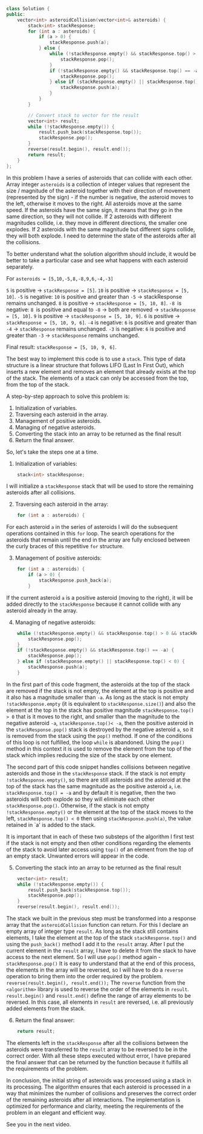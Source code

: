 ```cpp
class Solution {
public:
    vector<int> asteroidCollision(vector<int>& asteroids) {
        stack<int> stackResponse;
        for (int a : asteroids) {
            if (a > 0) {
                stackResponse.push(a);
            } else {
                while (!stackResponse.empty() && stackResponse.top() > 0 && stackResponse.top() < -a) {
                    stackResponse.pop();
                }
                if (!stackResponse.empty() && stackResponse.top() == -a) {
                    stackResponse.pop();
                } else if (stackResponse.empty() || stackResponse.top() < 0) {
                    stackResponse.push(a);
                }
            }
        }

        // Convert stack to vector for the result
        vector<int> result;
        while (!stackResponse.empty()) {
            result.push_back(stackResponse.top());
            stackResponse.pop();
        }
        reverse(result.begin(), result.end());
        return result;
    }
};
```

In this problem I have a series of asteroids that can collide with each other.
Array integer `asteroids` is a collection of integer values ​​that represent the size / magnitude of the asteroid together with their direction of movement (represented by the sign) - if the number is negative, the asteroid moves to the left, otherwise it moves to the right. All asteroids move at the same speed.
If the asteroids have the same sign, it means that they go in the same direction, so they will not collide.
If 2 asteroids with different magnitudes collide, i.e. they move in different directions, the smaller one explodes.
If 2 asteroids with the same magnitude but different signs collide, they will both explode.
I need to determine the state of the asteroids after all the collisions.

To better understand what the solution algorithm should include, it would be better to take a particular case and see what happens with each asteroid separately.

For `asteroids = [5,10,-5,8,-8,9,6,-4,-3]`

`5` is positive → `stackResponse = [5]`.
`10` is positive → `stackResponse = [5, 10]`.
`-5` is negative:
`10` is positive and greater than `-5` → stackResponse remains unchanged.
`8` is positive → `stackResponse = [5, 10, 8]`.
`-8 `is negative:
`8 `is positive and equal to `-8` → both are removed → `stackResponse = [5, 10]`.
`9` is positive → `stackResponse = [5, 10, 9]`.
`6` is positive → `stackResponse = [5, 10, 9, 6]`.
`-4` is negative:
`6` is positive and greater than `-4` → `stackResponse` remains unchanged.
`-3` is negative:
`6` is positive and greater than `-3` → `stackResponse` remains unchanged.

Final result: `stackResponse = [5, 10, 9, 6]`.


The best way to implement this code is to use a `stack`.
This type of data structure is a linear structure that follows LIFO (Last In First Out),
which inserts a new element and removes an element that already exists at the top of the stack. The elements of a stack can only be accessed from the top, from the top of the stack.

A step-by-step approach to solve this problem is:

1. Initialization of variables.
2. Traversing each asteroid in the array.
3. Management of positive asteroids.
4. Managing of negative asteroids.
5. Converting the stack into an array to be returned as the final result
6. Return the final answer.

So, let's take the steps one at a time.
1. Initialization of variables:

```cpp
    stack<int> stackResponse;
```

I will initialize a `stackResponse` stack that will be used to store the remaining asteroids after all collisions.

2. Traversing each asteroid in the array:
```cpp
    for (int a : asteroids) {
```

For each asteroid `a` in the series of asteroids I will do the subsequent operations contained in this `for` loop. The search operations for the asteroids that remain until the end in the array are fully enclosed between the curly braces of this repetitive `for` structure.

3. Management of positive asteroids:

```cpp
    for (int a : asteroids) {
        if (a > 0) {
            stackResponse.push_back(a);
        } 
```

If the current asteroid `a` is a positive asteroid (moving to the right), it will be added directly to the `stackResponse` because it cannot collide with any asteroid already in the array.

4. Managing of negative asteroids:
```cpp
    while (!stackResponse.empty() && stackResponse.top() > 0 && stackResponse.top() < -a) {
        stackResponse.pop();
    }
    if (!stackResponse.empty() && stackResponse.top() == -a) {
        stackResponse.pop();
    } else if (stackResponse.empty() || stackResponse.top() < 0) {
        stackResponse.push(a);
    }
```

In the first part of this code fragment, the asteroids at the top of the stack are removed if the stack is not empty, the element at the top is positive and it also has a magnitude smaller than `-a`.
As long as the stack is not empty `!stackResponse.empty` (it is equivalent to `stackResponse.size()`) and also the element at the top in the stack has positive magnitude `stackResponse.top() > 0` that is it moves to the right, and smaller than the magnitude to the negative asteroid `-a`, `stackResponse.top()< -a`, then the positive asteroid in the `stackResponse.pop()` stack is destroyed by the negative asteroid `a`, so it is removed from the stack using the `pop()` method.
If one of the conditions of this loop is not fulfilled, the loop `while` is abandoned.
Using the `pop()` method in this context it is used to remove the element from the top of the stack which implies reducing the size of the stack by one element.

The second part of this code snippet handles collisions between negative asteroids and those in the `stackResponse` stack.
If the stack is not empty `!stackResponse.empty()`, so there are still asteroids and the asteroid at the top of the stack has the same magnitude as the positive asteroid `a`, i.e. `stackResponse.top() = -a` and by default it is negative, then the two asteroids will both explode so they will eliminate each other `stackResponse.pop()`.
Otherwise, if the stack is not empty `!stackResponse.empty()` or the element at the top of the stack moves to the left, `stackResponse.top() < 0` then using `stackResponse.push(a)`, the value retained in `a' is added to the stack.

It is important that in each of these two substeps of the algorithm I first test if the stack is not empty and then other conditions regarding the elements of the stack to avoid later access using `top()` of an element from the top of an empty stack. Unwanted errors will appear in the code.


5. Converting the stack into an array to be returned as the final result

```cpp
    vector<int> result;
    while (!stackResponse.empty()) {
        result.push_back(stackResponse.top());
        stackResponse.pop();
    }
    reverse(result.begin(), result.end());

```

The stack we built in the previous step must be transformed into a response array that the `asteroidCollision` function can return.
For this I declare an empty array of integer type `result`.
As long as the stack still contains elements, I take the element at the top of the stack `stackResponse.top()` and using the `push_back()` method I add it to the `result` array.
After I put the current element in the `result` array, I have to delete it from the stack to have access to the next element. So I will use `pop()` method again - `stackResponse.pop()`
It is easy to understand that at the end of this process, the elements in the array will be reversed, so I will have to do a `reverse` operation to bring them into the order required by the problem.
`reverse(result.begin(), result.end());` The `reverse` function from the `<algorithm>` library is used to reverse the order of the elements in `result`.
`result.begin()` and `result.end()` define the range of array elements to be reversed. In this case, all elements in `result` are reversed, i.e. all previously added elements from the stack.

6. Return the final answer:

```cpp
    return result;
```

The elements left in the `stackResponse` after all the collisions between the asteroids were transferred to the `result` array to be reversed to be in the correct order.
With all these steps executed without error, I have prepared the final answer that can be returned by the function because it fulfills all the requirements of the problem.


In conclusion, the initial string of asteroids was processed using a stack in its processing. The algorithm ensures that each asteroid is processed in a way that minimizes the number of collisions and preserves the correct order of the remaining asteroids after all interactions. The implementation is optimized for performance and clarity, meeting the requirements of the problem in an elegant and efficient way.

See you in the next video.


